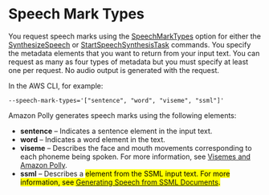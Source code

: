 # Speech Mark Types<a name="using-speechmarks1"></a>

You request speech marks using the [SpeechMarkTypes](https://docs.aws.amazon.com/polly/latest/dg/API_StartSpeechSynthesisTask.html#polly-StartSpeechSynthesisTask-request-SpeechMarkTypes) option for either the [SynthesizeSpeech](https://docs.aws.amazon.com/polly/latest/dg/API_SynthesizeSpeech.html) or [StartSpeechSynthesisTask](https://docs.aws.amazon.com/polly/latest/dg/API_StartSpeechSynthesisTask.html) commands\. You specify the metadata elements that you want to return from your input text\. You can request as many as four types of metadata but you must specify at least one per request\. No audio output is generated with the request\.

In the AWS CLI, for example:

```
--speech-mark-types='["sentence", "word", "viseme", "ssml"]'
```

Amazon Polly generates speech marks using the following elements:
+  **sentence** – Indicates a sentence element in the input text\. 
+  **word** – Indicates a word element in the text\. 
+  **viseme** – Describes the face and mouth movements corresponding to each phoneme being spoken\. For more information, see [Visemes and Amazon Polly](viseme.md)\. 
+  **ssml** – Describes a <mark> element from the SSML input text\. For more information, see [Generating Speech from SSML Documents](ssml.md)\.